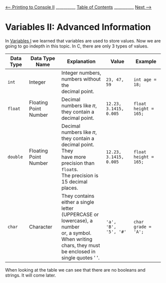 
[⟵ Printing to Console II](Printing_II.md) __________ [Table of Contents](README.mb) __________ [Next ⟶](next.md)

# Variables II: Advanced Information

In [Variables I](Variables_I.md) we learned that variables are used to store values. Now
 we are going to go indepth in this topic. In C, there are only 3 types of values.

| Data Type | Data Type Name | Explanation | Value | Example |
| --------- | -------------- | ----------- | ----- | ------- |
| `int` | Integer |Integer numbers, numbers without the <br>decimal point. | `23, 47, 59` | `int age = 18;` |
| `float` | Floating Point Number | Decimal numbers like 𝜋,<br> they contain a decimal point. | `12.23, 3.1415, 0.005` | `float height = 165;` |
| `double` | Floating Point Number | Decimal numbers like 𝜋,<br> they contain a decimal point. They <br>have more precision than `float`s.<br> The precision is 15 decimal places. | `12.23, 3.1415, 0.005` | `float height = 165;` |
| `char` | Character | They contains either a single letter <br>(UPPERCASE or lowercase), a number<br> or, a symbol.<br> When writing chars, they must <br>be enclosed in single quotes ' '. | `'a', 'B', '5', '#'` | `char grade = 'A';` |

When looking at the table we can see that there are no booleans and strings. It will come later.


